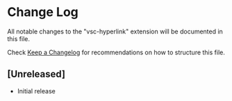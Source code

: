 # Change Log

All notable changes to the "vsc-hyperlink" extension will be documented in this file.

Check [Keep a Changelog](http://keepachangelog.com/) for recommendations on how to structure this file.

## [Unreleased]

- Initial release